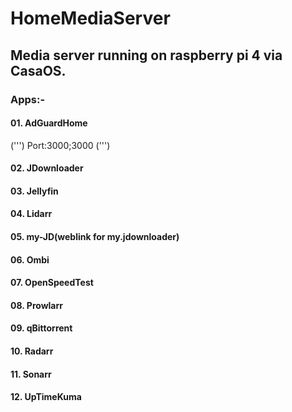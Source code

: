 # HomeMediaServer
## Media server running on raspberry pi 4 via CasaOS.

### Apps:- 
#### 01. AdGuardHome
(''')
Port:3000;3000
(''')
#### 02. JDownloader
#### 03. Jellyfin
#### 04. Lidarr
#### 05. my-JD(weblink for my.jdownloader)
#### 06. Ombi
#### 07. OpenSpeedTest
#### 08. Prowlarr
#### 09. qBittorrent
#### 10. Radarr
#### 11. Sonarr
#### 12. UpTimeKuma
#
#
#
#
#
#
#
#
#
#
#
#
#
#
#
#
#
#
#
#
#
#
#
#
#
#
#
#
#
#
#
#
#
#
#
